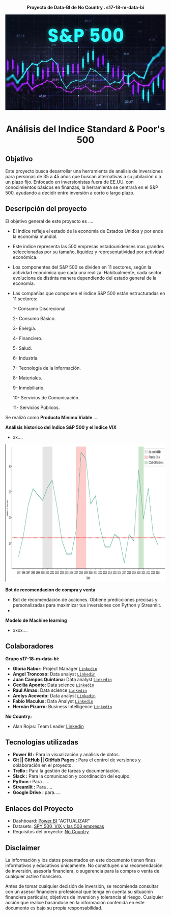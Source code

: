 **<p align="center">Proyecto de Data-BI de No Country . s17-18-m-data-bi</p>**

<img src="Imagenes\SP500.jpg" width="1010" height="300">

#  **<p align="center">Análisis del Indice Standard & Poor's 500</p>**

## Objetivo
Este proyecto busca desarrollar una herramienta de análisis de inversiones para personas de 35 a 45 años que buscan alternativas a su jubilación o a un plazo fijo. Enfocado en inversionistas fuera de EE.UU. con conocimientos básicos en finanzas, la herramienta se centrará en el S&P 500, ayudando a decidir entre inversión a corto o largo plazo. 

## Descripción del proyecto

El objetivo general de este proyecto es ....

- El indice refleja el estado de la economia de Estados Unidos y por ende la economia mundial.

- Este indice representa las 500 empresas estadounidenses mas grandes seleccionadas por su tamaño, liquidez y representatividad por actividad económica.

- Los componentes del S&P 500 se dividen en 11 sectores, según la actividad económica que cada una realiza. Habitualmente, cada sector evoluciona de distinta manera dependiendo del estado general de la economía.

- Las compañías que componen el índice S&P 500 están estructuradas en 11 sectores:

    1- Consumo Discrecional.

    2- Consumo Básico.

    3- Energía.

    4- Financiero.

    5- Salud.

    6- Industria.

    7- Tecnología de la Información.

    8- Materiales.

    9- Inmobiliario.

    10- Servicios de Comunicación.

    11- Servicios Públicos.


Se realizó como **Producto Minimo Viable** ....

**Análisis historico del Indice S&P 500 y el Indice VIX**
- xx....
<img src="Imagenes\vix_95al24.jpg" width="1010" height="430">

**Bot de recomendacion de compra y venta**
- Bot de recomendación de acciones. Obtiene predicciones precisas y personalizadas para maximizar tus inversiones con Python y Streamlit.
- 
**Modelo de Machine learning**
- xxxx....

## Colaboradores

**Grupo s17-18-m-data-bi:**
  - **Gloria Nabor:**  Project Manager [`Linkedin`](https://www.linkedin.com/in/gloria-nabor/)
  - **Angel Troncoso:** Data analyst [`Linkedin`](www.linkedin.com/in/angeltroncoso) 
  - **Juan Campos Quintana:** Data analyst [`Linkedin`](https://www.linkedin.com/in/jumacaq/)
  - **Cecilia Aponte:** Data science [`Linkedin`](https://www.linkedin.com/in/ceci-aponte-data/)
  - **Raul Almao:** Data science [`Linkedin`](https://www.linkedin.com/in/ralmao/)
  - **Arelys Acevedo:**  Data analyst [`Linkedin`](https://www.linkedin.com/in/arelys-acevedo/)
  - **Fabio Maculus:** Data Analyst [`Linkedin`](https://www.linkedin.com/in/fabio-maculus-data-analyst/)
  - **Hernán Pizarro:** Business Intelligence [`Linkedin`](https://www.linkedin.com/in/hern%C3%A1n-pizarro-683679268/) 

**No Country:**
 - Alan Rojas: Team Leader [Linkedin](https://www.linkedin.com/in/alan-rojas-polanco-97a4b5291/)


## Tecnologías utilizadas
- **Power BI :**  Para la visualización y análisis de datos.
- **Git || GitHub || GitHub Pages :**  Para el control de versiones y colaboración en el proyecto.
- **Trello :**  Para la gestión de tareas y documentación.
- **Slack :**  Para la comunicación y coordinación del equipo.
- **Python :**  Para .....
- **Streamlit :**  Para ....
- **Google Drive** : para.....


## Enlaces del Proyecto
- Dashboard: [Power BI](https://app.powerbi.com/view?r=eyJrIjoiYTIwYTRiYTEtNTgyMi00ZGVhLThlMzEtYmI4NDk5MzQ1ZDI1IiwidCI6IjEwYWE5MTJkLTJjNzYtNGI5YS1iZmI2LWJkNGQ0Nzk5MTUwNiIsImMiOjR9&pageName=9a9665ed52580701a34c) "ACTUALIZAR"
- Datasets: [SPY 500, VIX y las 503 empresas](https://finance.yahoo.com/)
- Requisitos del proyecto: [No Country](https://drive.google.com/drive/folders/1kH9YZNrl84T8EldJYO_1q81jJXVeh6aq)

##  Disclaimer

La información y los datos presentados en este documento tienen fines informativos y educativos únicamente. No constituyen una recomendación de inversión, asesoría financiera, o sugerencia para la compra o venta de cualquier activo financiero. 

Antes de tomar cualquier decisión de inversión, se recomienda consultar con un asesor financiero profesional que tenga en cuenta su situación financiera particular, objetivos de inversión y tolerancia al riesgo. Cualquier acción que realice basándose en la información contenida en este documento es bajo su propia responsabilidad.
